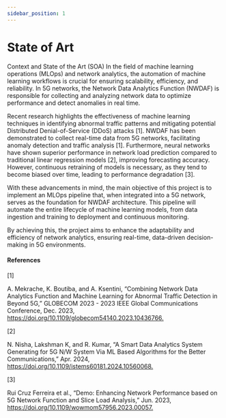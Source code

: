```yaml
---
sidebar_position: 1
---
```


# State of Art

Context and State of the Art (SOA)
In the field of machine learning operations (MLOps) and network analytics, the automation of machine learning workflows is crucial for ensuring scalability, efficiency, and reliability. In 5G networks, the Network Data Analytics Function (NWDAF) is responsible for collecting and analyzing network data to optimize performance and detect anomalies in real time.

Recent research highlights the effectiveness of machine learning techniques in identifying abnormal traffic patterns and mitigating potential Distributed Denial-of-Service (DDoS) attacks [1]. NWDAF has been demonstrated to collect real-time data from 5G networks, facilitating anomaly detection and traffic analysis [1]. Furthermore, neural networks have shown superior performance in network load prediction compared to traditional linear regression models [2], improving forecasting accuracy. However, continuous retraining of models is necessary, as they tend to become biased over time, leading to performance degradation [3].

With these advancements in mind, the main objective of this project is to implement an MLOps pipeline that, when integrated into a 5G network, serves as the foundation for NWDAF architecture. This pipeline will automate the entire lifecycle of machine learning models, from data ingestion and training to deployment and continuous monitoring.

By achieving this, the project aims to enhance the adaptability and efficiency of network analytics, ensuring real-time, data-driven decision-making in 5G environments.


#### References

[1]​

A. Mekrache, K. Boutiba, and A. Ksentini, “Combining Network Data Analytics Function and Machine Learning for Abnormal Traffic Detection in Beyond 5G,” GLOBECOM 2023 - 2023 IEEE Global Communications Conference, Dec. 2023, https://doi.org/10.1109/globecom54140.2023.10436766.​

​[2]​

N. Nisha, Lakshman K, and R. Kumar, “A Smart Data Analytics System Generating for 5G N/W System Via ML Based Algorithms for the Better Communications,” Apr. 2024, https://doi.org/10.1109/istems60181.2024.10560068.​

[3]​

Rui Cruz Ferreira et al., “Demo: Enhancing Network Performance based on 5G Network Function and Slice Load Analysis,” Jun. 2023, https://doi.org/10.1109/wowmom57956.2023.00057.​